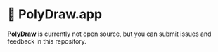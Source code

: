 # 🔺 PolyDraw.app

[**PolyDraw**](https://polydraw.app) is currently not open source, but you can submit issues and feedback in this repository.

